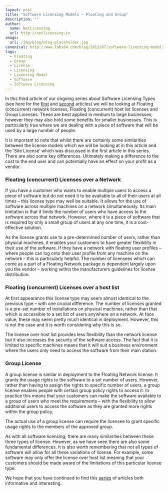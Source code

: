 ```yaml
---
layout: post
title: "Software Licensing Models – Floating and Group"
description: ""
author:
  name: NetLicensing
  url: http://netlicensing.io
image:
  url: /img/blog/blog-placeholder.jpg
canonical: http://www.labs64.com/blog/2013/07/software-licensing-models-floating-and-group/
tags:
  - Floating
  - Group
  - License
  - Licensing
  - Licensing Model
  - Software
  - Software Licensing
---
```

In this third article of our ongoing series about Software Licensing Types (see here for the <a title="Software Licensing Models – Types, Sizes and Uses" href="/blog/2013/06/software-licensing-models-types-sizes-and-uses/" target="_blank" rel="nofollow">first</a> and <a title="Software Licensing Models – Beta and Development" href="/blog/2013/06/software-licensing-models-beta-and-development/" target="_blank" rel="nofollow">second</a> articles) we will be looking at Floating (concurrent) network licenses, Floating (concurrent) host list licenses and Group Licenses. These are best applied in medium to large businesses; however they may also hold some benefits for smaller businesses. This is particularly true where we are dealing with a piece of software that will be used by a large number of people.

It is important to note that whilst there are certainly some similarities between the license models which we will be looking at in this article and the &#8216;Site License&#8217; which was discussed in the first article in this series. There are also some key differences. Ultimately making a difference to the cost to the end user and can potentially have an effect on your profit as a vendor.

### Floating (concurrent) Licenses over a Network

If you have a customer who wants to enable multiple users to access a piece of software but do not need it to be available to all of their users at all times – this license type may well be suitable. It allows for the use of software across multiple machines on a network simultaneously. Its main limitation is that it limits the number of users who have access to the software across that network. However, where it is a piece of software that is required by only a small group of users at any one time, it is a cost-effective solution.

As the license grants use to a pre-determined number of users, rather than physical machines, it enables your customers to have greater flexibility in their use of the software. If they have a network with floating user profiles – where people can log onto their user profile from any machine on the network – this is particularly helpful. The number of licensees which can come as a part of a Floating Network package is dependent largely upon you the vendor – working within the manufacturers guidelines for license distribution.

### Floating (concurrent) Licenses over a host list

At first appearance this license type may seem almost identical to the previous type – with one crucial difference. The number of licenses granted is a pre-set number of installations on physical machines, rather than that which is accessible to a set list of users anywhere on a network. At face value, these may seem pretty much identical in deployment. However, this is not the case and it is worth considering why this is so.

The license over host list provides less flexibility than the network license but it also increases the security of the software access. The fact that it is limited to specific machines means that it will suit a business environment where the users only need to access the software from their main station.

### Group License

A group license is similar in deployment to the Floating Network license. It grants the usage rights to the software to a set number of users. However, rather than having to assign the rights to specific number of users, a group license enables people with certain group policy rights to access it. In practice this means that your customers can make the software available to a group of users who meet the requirements – with the flexibility to allow additional users to access the software as they are granted more rights within the group policy.

The actual use of a group license can require the licensee to grant specific usage rights to the members of the approved group.

As with all software licensing; there are many similarities between these three types of license. However, as we have seen there are also some fundamental differences. It is also worth remembering that not all types of software will allow for all these variations of license. For example, some software may only offer the license over host list meaning that your customers should be made aware of the limitations of this particular license type.

We hope that you have continued to find this [series](http://www.labs64.com/?s=Software+Licensing+Models "Software Licensing Models") of articles both informative and interesting.
